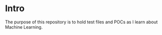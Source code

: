 # Intro
The purpose of this repository is to hold test files and POCs as I learn about Machine Learning.
